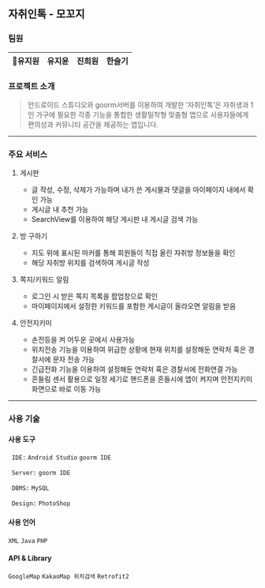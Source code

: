 ## 자취인톡 - 모꼬지

### 팀원
|🤴유지원|유지윤|진희원|한슬기|
|---|---|---|---|

### 프로젝트 소개
> 안드로이드 스튜디오와 goorm서버를 이용하여 개발한 ‘자취인톡’은 자취생과 1인 가구에 필요한 각종 기능을 통합한 생활밀착형 맞춤형 앱으로 
>사용자들에게 편의성과 커뮤니티 공간을 제공하는 앱입니다.

----------------------------------
### 주요 서비스
1. 게시판
    + 글 작성, 수정, 삭제가 가능하며 내가 쓴 게시물과 댓글을 마이페이지 내에서 확인 가능
    + 게시글 내 추천 가능
    + SearchView를 이용하여 해당 게시판 내 게시글 검색 가능

2. 방 구하기
    + 지도 위에 표시된 마커를 통해 회원들이 직접 올린 자취방 정보들을 확인
    + 해당 자취방 위치를 검색하여 게시글 작성

3. 쪽지/키워드 알림
    + 로그인 시 받은 쪽지 목록을 팝업창으로 확인
    + 마이페이지에서 설정한 키워드를 포함한 게시글이 올라오면 알림을 받음

4. 안전지키미
    + 손전등을 켜 어두운 곳에서 사용가능
    + 위치전송 기능을 이용하여 위급한 상황에 현재 위치를 설정해둔 연락처 혹은 경찰서에 문자 전송 가능
   + 긴급전화 기능을 이용하여 설정해둔 연락처 혹은 경찰서에 전화연결 가능
   + 흔들림 센서 활용으로 일정 세기로 핸드폰을 흔들시에 앱이 켜지며 안전지키미 화면으로 바로 이동 가능

---------------------------------
### 사용 기술
#### 사용 도구
` IDE:` `Android Studio` `goorm IDE`

` Server:` `goorm IDE`

` DBMS:` `MySQL`

` Design:` `PhotoShop`
#### 사용 언어
`XML` `Java` `PHP`
#### API & Library
`GoogleMap` `KakaoMap 위치검색` `Retrofit2`
